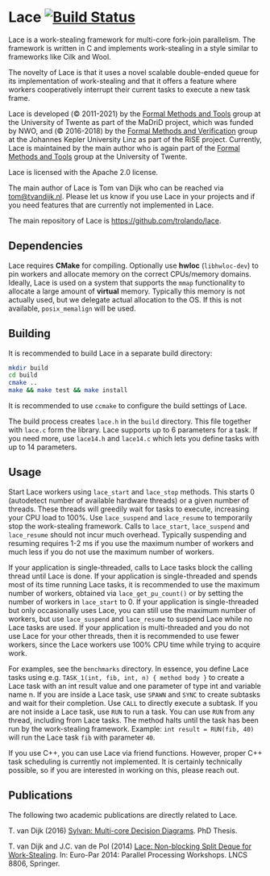Lace [![Build Status](https://www.travis-ci.com/trolando/lace.svg?branch=master)](https://www.travis-ci.com/trolando/lace)
======
Lace is a work-stealing framework for multi-core fork-join parallelism.
The framework is written in C and implements work-stealing in a style similar to frameworks like Cilk and Wool.

The novelty of Lace is that it uses a novel scalable double-ended queue for its
implementation of work-stealing and that it offers a feature where workers
cooperatively interrupt their current tasks to execute a new task frame.

Lace is developed (&copy; 2011-2021) by the [Formal Methods and Tools](https://fmt.ewi.utwente.nl/)
group at the University of Twente as part of the MaDriD project, which
was funded by NWO, and (&copy; 2016-2018) by the [Formal Methods and Verification](http://fmv.jku.at/)
group at the Johannes Kepler University Linz as part of the RiSE project.
Currently, Lace is maintained by the main author who is again part of the [Formal Methods and Tools](https://fmt.ewi.utwente.nl/) group at the University of Twente.

Lace is licensed with the Apache 2.0 license.

The main author of Lace is Tom van Dijk who can be reached via <tom@tvandijk.nl>.
Please let us know if you use Lace in your projects and if you need
features that are currently not implemented in Lace.

The main repository of Lace is https://github.com/trolando/lace.

Dependencies
------------
Lace requires **CMake** for compiling.
Optionally use **hwloc** (`libhwloc-dev`) to pin workers and allocate memory on the correct CPUs/memory domains.
Ideally, Lace is used on a system that supports the `mmap` functionality to allocate a large amount of **virtual** memory. Typically this memory is not actually used, but we delegate actual allocation to the OS. If this is not available, `posix_memalign` will be used.

Building
--------
It is recommended to build Lace in a separate build directory:
```bash
mkdir build
cd build
cmake ..
make && make test && make install
```

It is recommended to use `ccmake` to configure the build settings of Lace.

The build process creates `lace.h` in the `build` directory. This file together with `lace.c` form the library. Lace supports up to 6 parameters for a task. If you need more, use `lace14.h` and `lace14.c` which lets you define tasks with up to 14 parameters.

Usage
-----
Start Lace workers using `lace_start` and `lace_stop` methods. 
This starts 0 (autodetect number of available hardware threads) or a given number of threads.
These threads will greedily wait for tasks to execute, increasing your CPU load to 100%. Use `lace_suspend` and `lace_resume` to temporarily stop the work-stealing framework.
Calls to `lace_start`, `lace_suspend` and `lace_resume` should not incur much overhead. Typically suspending and resuming requires 1-2 ms if you use the maximum number of workers and much less if you do not use the maximum number of workers.

If your application is single-threaded, calls to Lace tasks block the calling thread until Lace is done. If your application is single-threaded and spends most of its time running Lace tasks, it is recommended to use the maximum number of workers, obtained via `lace_get_pu_count()` or by setting the number of workers in `lace_start` to 0.
If your application is single-threaded but only occasionally uses Lace, you can still use the maximum number of workers, but use `lace_suspend` and `lace_resume` to suspend Lace while no Lace tasks are used.
If your application is multi-threaded and you do not use Lace for your other threads, then it is recommended to use fewer workers, since the Lace workers use 100% CPU time while trying to acquire work.

For examples, see the `benchmarks` directory.
In essence, you define Lace tasks using e.g. `TASK_1(int, fib, int, n) { method body }` to create a Lace task with an int result value and one parameter of type int and variable name n.
If you are inside a Lace task, use `SPAWN` and `SYNC` to create subtasks and wait for their completion. Use `CALL` to directly execute a subtask.
If you are not inside a Lace task, use `RUN` to run a task. You can use `RUN` from any thread, including from Lace tasks. The method halts until the task has been run by the work-stealing framework. Example: `int result = RUN(fib, 40)` will run the Lace task `fib` with parameter `40`.

If you use C++, you can use Lace via friend functions. However, proper C++ task scheduling is currently not implemented. It is certainly technically possible, so if you are interested in working on this, please reach out.

Publications
------------
The following two academic publications are directly related to Lace.

T. van Dijk (2016) [Sylvan: Multi-core Decision Diagrams](http://dx.doi.org/10.3990/1.9789036541602). PhD Thesis.

T. van Dijk and J.C. van de Pol (2014) [Lace: Non-blocking Split Deque for Work-Stealing](http://dx.doi.org/10.1007/978-3-319-14313-2_18). In: Euro-Par 2014: Parallel Processing Workshops. LNCS 8806, Springer.
